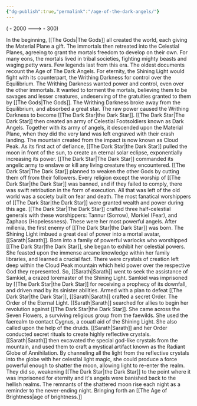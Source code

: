```yaml
---
{"dg-publish":true,"permalink":"/age-of-the-dark-angels/"}
---
```


( - 2000 ---> - 300)

In the beginning, [[The Gods\|The Gods]] all created the world, each giving the Material Plane a gift. The immortals then retreated into the Celestial Planes, agreeing to grant the mortals freedom to develop on their own. For many eons, the mortals lived in tribal societies, fighting mighty beasts and waging petty wars. Few legends last from this era. The oldest documents recount the Age of The Dark Angels. For eternity, the Shining Light would fight with its counterpart, the Writhing Darkness for control over the Equilibrium. The Writhing Darkness wanted power and control, even over the other immortals. It wanted to torment the mortals, believing them to be savages and lesser creatures, undeserving of the gratuities granted to them by [[The Gods\|The Gods]]. The Writhing Darkness broke away from the Equilibrium, and absorbed a great star. The raw power caused the Writhing Darkness to become [[The Dark Star\|the Dark Star]]. [[The Dark Star\|The Dark Star]] then created an army of Celestial Footsoldiers known as Dark Angels. Together with its army of angels, it descended upon the Material Plane, when they did the very land was left engraved with their crash landing. The mountain created from the impact is now known as Cloud Peak. As its first act of defiance, [[The Dark Star\|the Dark Star]] pulled the moon in front of the sun, to create an eternal solar eclipse, exponentially increasing its power. [[The Dark Star\|The Dark Star]] commanded its angelic army to enslave or kill any living creature they encountered. [[The Dark Star\|The Dark Star]] planned to weaken the other Gods by cutting them off from their followers. Every religion except the worship of [[The Dark Star\|the Dark Star]] was banned, and if they failed to comply, there was swift retribution in the form of execution. All that was left of the old world was a society built on fear and death. The most fanatical worshippers of [[The Dark Star\|the Dark Star]] were granted wealth and power during this age. [[The Dark Star\|The Dark Star]] crafted three half-celestial generals with these worshippers: Tannur (Sorrow), Morkiel (Fear), and Zaphaos (Hopelessness). These were her most powerful angels. After millenia, the first enemy of [[The Dark Star\|the Dark Star]] was born. The Shining Light imbued a great deal of power into a mortal avatar, [[Sarath\|Sarath]]. Born into a family of powerful warlocks who worshipped [[The Dark Star\|the Dark Star]], she began to exhibit her celestial powers. She feasted upon the immense arcane knowledge within her family libraries, and learned a crucial fact. There were crystals of creation left deep within the Cloud Peak mountain which held power over the respective God they represented. So, [[Sarath\|Sarath]] went to seek the assistance of Samkiel, a crazed loremaster of the Shining Light. Samkiel was imprisoned by [[The Dark Star\|the Dark Star]] for receiving a prophecy of its downfall, and driven mad by its sinister abilities. Armed with a plan to defeat [[The Dark Star\|the Dark Star]], [[Sarath\|Sarath]] crafted a secret Order. The Order of the Eternal Light. [[Sarath\|Sarath]] searched for allies to begin her revolution against [[The Dark Star\|the Dark Star]]. She came across the Seven Flowers, a surviving religious group from the faewilds. She used the faerealm to contact Cygnus, a couatl aid of the Shining Light. She also called upon the help of the druids. [[Sarath\|Sarath]] and her Order conducted secret rituals to create highly reflective crystals. [[Sarath\|Sarath]] then excavated the special god-like crystals from the mountain, and used them to craft a mystical artifact known as the Radiant Globe of Annihilation. By channeling all the light from the reflective crystals into the globe with her celestial light magic, she could produce a force powerful enough to shatter the moon, allowing light to re-enter the realm. They did so, weakening [[The Dark Star\|the Dark Star]] to the point where it was imprisoned for eternity and it's angels were banished back to the hellish realms. The remnants of the shattered moon rise each night as a reminder to the never-ending night. Bringing forth an [[The Age of Brightness\|age of brightness.]]
